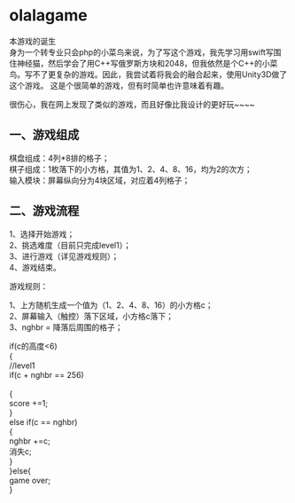 # olalagame

本游戏的诞生<br>
身为一个转专业只会php的小菜鸟来说，为了写这个游戏，我先学习用swift写围住神经猫，然后学会了用C++写俄罗斯方块和2048，但我依然是个C++的小菜鸟。写不了更复杂的游戏。因此，我尝试着将我会的融合起来，使用Unity3D做了这个游戏。
这是个很简单的游戏，但有时简单也许意味着有趣。<br>

很伤心，我在网上发现了类似的游戏，而且好像比我设计的更好玩~~~~<br>

一、游戏组成
-------
棋盘组成：4列*8排的格子；<br>
棋子组成：1枚落下的小方格，其值为1、2、4、8、16，均为2的次方；<br>
输入模块：屏幕纵向分为4块区域，对应着4列格子；<br>


二、游戏流程
-------
1、选择开始游戏；<br>
2、挑选难度（目前只完成level1）；<br>
3、进行游戏（详见游戏规则）；<br>
4、游戏结束。<br>

游戏规则：

1、上方随机生成一个值为（1、2、4、8、16）的小方格c；<br>
2、屏幕输入（触控）落下区域，小方格c落下；<br>
3、nghbr = 降落后周围的格子；<br>

   if(c的高度<6)<br>
   {<br>
      //level1<br>
      if(c + nghbr == 256)  <br>            
     {   <br>
        score +=1;<br>
     }<br>
     else if(c == nghbr)<br>
     {<br>
        nghbr +=c;<br>
        消失c;<br>
     }<br>
   }else{<br>
   game over;<br>
   }

